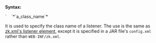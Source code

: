 **Syntax:**

<listener>  
`    `<listener-class>*`a_class_name`*</listener-class>  
</listener>

It is used to specify the class name of a listener. The use is the same
as [zk.xml's listener
element](ZK_Configuration_Reference/zk.xml/The_listener_Element),
except it is specified in a JAR file's `config.xml` rather than
`WEB-INF/zk.xml`.


